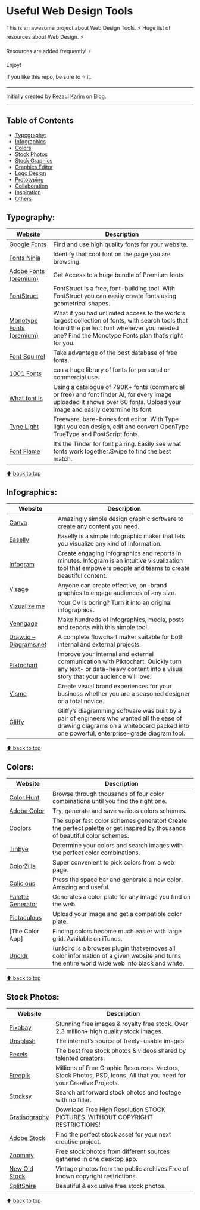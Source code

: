 # Useful Web Design Tools
This is an awesome project about Web Design Tools. ⚡
Huge list of resources about Web Design. ⚡

Resources are added frequently! ⚡

Enjoy!

If you like this repo, be sure to ⭐ it.

--- 

Initially created by [Rezaul Karim](https://mrezaulkarim.com) on [Blog](https://mrezaulkarim.com/useful-web-design-tools-for-designers/).

---

## Table of Contents

- [Typography:](#typography)
- [Infographics](#infographics)
- [Colors](#colors)
- [Stock Photos](#stock-photos)
- [Stock Graphics](#stock-graphics)
- [Graphics Editor](#graphics-editor)
- [Logo Design](#logo-design)
- [Prototyping](#prototyping)
- [Collaboration](#collaboration)
- [Inspiration](#Inspiration)
- [Others](#others)

## Typography:

| Website | Description |
| ------- | ------ |
| [Google Fonts](https://fonts.google.com/) | Find and use high quality fonts for your website. |
| [Fonts Ninja](https://www.fonts.ninja/) | Identify that cool font on the page you are browsing. |
| [Adobe Fonts (premium)](https://fonts.adobe.com/) | Get Access to a huge bundle of Premium fonts |
| [FontStruct](https://fontstruct.com/) | FontStruct is a free, font-building tool. With FontStruct you can easily create fonts using geometrical shapes. |
| [Monotype Fonts (premium)](https://www.monotype.com/fonts) | What if you had unlimited access to the world’s largest collection of fonts, with search tools that found the perfect font whenever you needed one? Find the Monotype Fonts plan that’s right for you. |
| [Font Squirrel](https://www.fontsquirrel.com/) | Take advantage of the best database of free fonts. |
| [1001 Fonts](https://www.1001fonts.com/) | can a huge library of fonts for personal or commercial use. |
| [What font is](https://www.whatfontis.com/) | Using a catalogue of 790K+ fonts (commercial or free) and font finder AI, for every image uploaded It shows over 60 fonts. Upload your image and easily determine its font. |
| [Type Light](https://www.cr8software.net/typelight.html) | Freeware, bare-bones font editor. With Type light you can design, edit and convert OpenType TrueType and PostScript fonts. |
| [Font Flame](https://besttoolsfor.webflow.io/tool/fontflame) | It’s the Tinder for font pairing. Easily see what fonts work together.Swipe to find the best match. |

[⬆ back to top](#table-of-contents)

## Infographics:

| Website | Description |
| ------- | ------ |
| [Canva](https://www.canva.com/) | Amazingly simple design graphic software to create any content you need. |
| [Easelly](https://easel.ly/) | Easelly is a simple infographic maker that lets you visualize any kind of information. |
| [Infogram](https://infogram.com/) | Create engaging infographics and reports in minutes. Infogram is an intuitive visualization tool that empowers people and teams to create beautiful content. |
| [Visage](https://visage.co/) | Anyone can create effective, on-brand graphics to engage audiences of any size. |
| [Vizualize me](https://vizualize.me/) | Your CV is boring? Turn it into an original infographics. |
| [Venngage](https://venngage.com/) | Make hundreds of infographics, media, posts and reports with this simple tool. |
| [Draw.io – Diagrams.net](https://app.diagrams.net/) | A complete flowchart maker suitable for both internal and external projects. |
| [Piktochart](https://piktochart.com/) | Improve your internal and external communication with Piktochart. Quickly turn any text- or data-heavy content into a visual story that your audience will love. |
| [Visme](https://visme.co) | Create visual brand experiences for your business whether you are a seasoned designer or a total novice. |
| [Gliffy](https://www.gliffy.com/) | Gliffy’s diagramming software was built by a pair of engineers who wanted all the ease of drawing diagrams on a whiteboard packed into one powerful, enterprise-grade diagram tool. |

[⬆ back to top](#table-of-contents)

## Colors:

| Website | Description |
| ------- | ------ |
| [Color Hunt](https://colorhunt.co/) | Browse through thousands of four color combinations until you find the right one. |
| [Adobe Color](https://color.adobe.com/create/color-wheel) | Try, generate and save various colors schemes. |
| [Coolors](https://coolors.co/) | The super fast color schemes generator! Create the perfect palette or get inspired by thousands of beautiful color schemes. |
| [TinEye](https://tineye.com/) | Determine your colors and search images with the perfect color combinations. |
| [ColorZilla](https://www.colorzilla.com/) | Super convenient to pick colors from a web page. |
| [Colicious](https://kbrsh.github.io/colicious/) | Press the space bar and generate a new color. Amazing and useful. |
| [Palette Generator](https://palettegenerator.com/) | Generates a color plate for any image you find on the web. |
| [Pictaculous](http://www.pearltrees.com/u/440431-pictaculous-generator#l779) | Upload your image and get a compatible color plate. |
| [The Color App] | Finding colors become much easier with large grid. Available on iTunes. |
| [Uncldr](https://unclrd.davidkuehne.com/) | (un)clrd is a browser plugin that removes all color information of a given website and turns the entire world wide web into black and white. |

[⬆ back to top](#table-of-contents)

## Stock Photos:

| Website | Description |
| ------- | ------ |
| [Pixabay](https://pixabay.com/) | Stunning free images & royalty free stock. Over 2.3 million+ high quality stock images. |
| [Unsplash](https://unsplash.com/) | The internet’s source of freely-usable images. |
| [Pexels](https://www.pexels.com/) | The best free stock photos & videos shared by talented creators. |
| [Freepik](https://www.freepik.com/) | Millions of Free Graphic Resources. Vectors, Stock Photos, PSD, Icons. All that you need for your Creative Projects. |
| [Stocksy](https://www.stocksy.com/) | Search art forward stock photos and footage with no filler. |
| [Gratisography](https://gratisography.com/) | Download Free High Resolution STOCK PICTURES. WITHOUT COPYRIGHT RESTRICTIONS! |
| [Adobe Stock](https://stock.adobe.com/) | Find the perfect stock asset for your next creative project. |
| [Zoommy](https://zoommyapp.com/) | Free stock photos from different sources gathered in one desktop app. |
| [New Old Stock](https://nos.twnsnd.co/) | Vintage photos from the public archives.Free of known copyright restrictions. |
| [SplitShire](https://splitshire.com) | Beautiful & exclusive free stock photos. |

[⬆ back to top](#table-of-contents)
